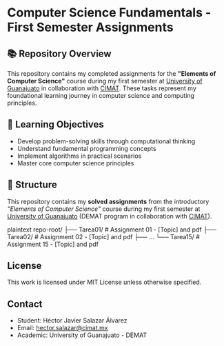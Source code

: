 # Computer Science Fundamentals - First Semester Assignments

## 📚 Repository Overview
This repository contains my completed assignments for the **"Elements of Computer Science"** course during my first semester at [University of Guanajuato](https://www.ugto.mx/) in collaboration with [CIMAT](https://www.cimat.mx/). These tasks represent my foundational learning journey in computer science and computing principles.

## 🧠 Learning Objectives
- Develop problem-solving skills through computational thinking
- Understand fundamental programming concepts
- Implement algorithms in practical scenarios
- Master core computer science principles

## 📂 Structure

This repository contains my **solved assignments** from the introductory *"Elements of Computer Science"* course during my first semester at [University of Guanajuato](https://www.ugto.mx/) (DEMAT program in collaboration with [CIMAT](https://www.cimat.mx/)).

plaintext
repo-root/
├── Tarea01/          # Assignment 01 - [Topic] and pdf
├── Tarea02/          # Assignment 02 - [Topic] and pdf
├── ...
└── Tarea15/          # Assignment 15 - [Topic] and pdf

## License
This work is licensed under MIT License unless otherwise specified.

## Contact
- Student: Héctor Javier Salazar Álvarez
- Email: hector.salazar@cimat.mx
- Academic: University of Guanajuato - DEMAT
